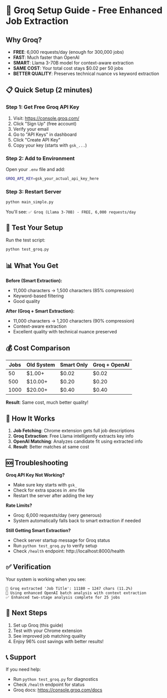# 🚀 Groq Setup Guide - Free Enhanced Job Extraction

## Why Groq?
- **FREE**: 6,000 requests/day (enough for 300,000 jobs)
- **FAST**: Much faster than OpenAI
- **SMART**: Llama 3-70B model for context-aware extraction
- **SAME COST**: Your total cost stays $0.02 per 50 jobs
- **BETTER QUALITY**: Preserves technical nuance vs keyword extraction

## 📋 Quick Setup (2 minutes)

### Step 1: Get Free Groq API Key
1. Visit: https://console.groq.com/
2. Click "Sign Up" (free account)
3. Verify your email
4. Go to "API Keys" in dashboard
5. Click "Create API Key"
6. Copy your key (starts with `gsk_...`)

### Step 2: Add to Environment
Open your `.env` file and add:
```bash
GROQ_API_KEY=gsk_your_actual_api_key_here
```

### Step 3: Restart Server
```bash
python main_simple.py
```

You'll see: `✅ Groq (Llama 3-70B) - FREE, 6,000 requests/day`

## 🧪 Test Your Setup

Run the test script:
```bash
python test_groq.py
```

## 📊 What You Get

**Before (Smart Extraction):**
- 11,000 characters → 1,500 characters (85% compression)
- Keyword-based filtering
- Good quality

**After (Groq + Smart Extraction):**
- 11,000 characters → 1,200 characters (90% compression)  
- Context-aware extraction
- Excellent quality with technical nuance preserved

## 💰 Cost Comparison

| Jobs | Old System | Smart Only | Groq + OpenAI |
|------|-----------|------------|---------------|
| 50   | $1.00+    | $0.02      | $0.02         |
| 500  | $10.00+   | $0.20      | $0.20         |
| 1000 | $20.00+   | $0.40      | $0.40         |

**Result**: Same cost, much better quality!

## 🔧 How It Works

1. **Job Fetching**: Chrome extension gets full job descriptions
2. **Groq Extraction**: Free Llama intelligently extracts key info
3. **OpenAI Matching**: Analyzes candidate fit using extracted info
4. **Result**: Better matches at same cost

## 🆘 Troubleshooting

**Groq API Key Not Working?**
- Make sure key starts with `gsk_`
- Check for extra spaces in .env file
- Restart the server after adding the key

**Rate Limits?**
- Groq: 6,000 requests/day (very generous)
- System automatically falls back to smart extraction if needed

**Still Getting Smart Extraction?**
- Check server startup message for Groq status
- Run `python test_groq.py` to verify setup
- Check `/health` endpoint: http://localhost:8000/health

## ✅ Verification

Your system is working when you see:
```
🚀 Groq extracted 'Job Title': 11180 → 1247 chars (11.2%)
🤖 Using enhanced OpenAI batch analysis with context extraction
✅ Enhanced two-stage analysis complete for 25 jobs
```

## 🎯 Next Steps

1. Set up Groq (this guide)
2. Test with your Chrome extension
3. See improved job matching quality
4. Enjoy 96% cost savings with better results!

## 📞 Support

If you need help:
- Run `python test_groq.py` for diagnostics
- Check `/health` endpoint for status
- Groq docs: https://console.groq.com/docs 